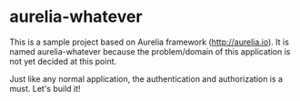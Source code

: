 # aurelia-whatever
This is a sample project based on Aurelia framework (http://aurelia.io). It is named aurelia-whatever because the problem/domain of this application is not yet decided at this point. 

Just like any normal application, the authentication and authorization is a must. Let's build it! 
